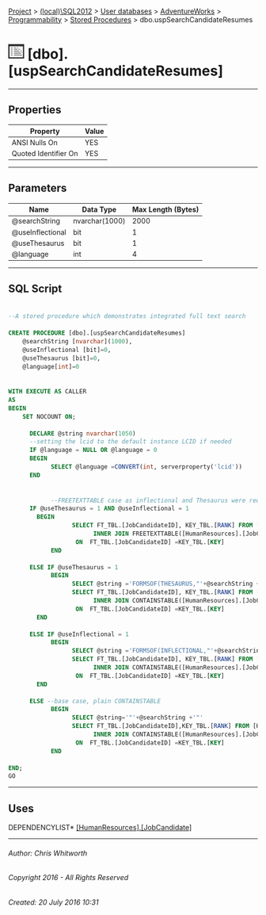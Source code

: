 #### 

[Project](../../../../../index.md) > [(local)\\SQL2012](../../../../index.md) > [User databases](../../../index.md) > [AdventureWorks](../../index.md) > [Programmability](../index.md) > [Stored Procedures](Stored_Procedures.md) > dbo.uspSearchCandidateResumes

# ![Stored Procedures](../../../../../Images/StoredProcedure32.png) [dbo].[uspSearchCandidateResumes]

---

## <a name="#properties"></a>Properties

| Property | Value |
|---|---|
| ANSI Nulls On | YES |
| Quoted Identifier On | YES |


---

## <a name="#parameters"></a>Parameters

| Name | Data Type | Max Length (Bytes) |
|---|---|---|
| @searchString | nvarchar(1000) | 2000 |
| @useInflectional | bit | 1 |
| @useThesaurus | bit | 1 |
| @language | int | 4 |


---

## <a name="#sqlscript"></a>SQL Script

```sql

--A stored procedure which demonstrates integrated full text search

CREATE PROCEDURE [dbo].[uspSearchCandidateResumes]
    @searchString [nvarchar](1000),   
    @useInflectional [bit]=0,
    @useThesaurus [bit]=0,
    @language[int]=0


WITH EXECUTE AS CALLER
AS
BEGIN
    SET NOCOUNT ON;

      DECLARE @string nvarchar(1050)
      --setting the lcid to the default instance LCID if needed
      IF @language = NULL OR @language = 0 
      BEGIN 
            SELECT @language =CONVERT(int, serverproperty('lcid'))  
      END
      

            --FREETEXTTABLE case as inflectional and Thesaurus were required
      IF @useThesaurus = 1 AND @useInflectional = 1  
        BEGIN
                  SELECT FT_TBL.[JobCandidateID], KEY_TBL.[RANK] FROM [HumanResources].[JobCandidate] AS FT_TBL 
                        INNER JOIN FREETEXTTABLE([HumanResources].[JobCandidate],*, @searchString,LANGUAGE @language) AS KEY_TBL
                   ON  FT_TBL.[JobCandidateID] =KEY_TBL.[KEY]
            END

      ELSE IF @useThesaurus = 1
            BEGIN
                  SELECT @string ='FORMSOF(THESAURUS,"'+@searchString +'"'+')'      
                  SELECT FT_TBL.[JobCandidateID], KEY_TBL.[RANK] FROM [HumanResources].[JobCandidate] AS FT_TBL 
                        INNER JOIN CONTAINSTABLE([HumanResources].[JobCandidate],*, @string,LANGUAGE @language) AS KEY_TBL
                   ON  FT_TBL.[JobCandidateID] =KEY_TBL.[KEY]
        END

      ELSE IF @useInflectional = 1
            BEGIN
                  SELECT @string ='FORMSOF(INFLECTIONAL,"'+@searchString +'"'+')'
                  SELECT FT_TBL.[JobCandidateID], KEY_TBL.[RANK] FROM [HumanResources].[JobCandidate] AS FT_TBL 
                        INNER JOIN CONTAINSTABLE([HumanResources].[JobCandidate],*, @string,LANGUAGE @language) AS KEY_TBL
                   ON  FT_TBL.[JobCandidateID] =KEY_TBL.[KEY]
        END
  
      ELSE --base case, plain CONTAINSTABLE
            BEGIN
                  SELECT @string='"'+@searchString +'"'
                  SELECT FT_TBL.[JobCandidateID],KEY_TBL.[RANK] FROM [HumanResources].[JobCandidate] AS FT_TBL 
                        INNER JOIN CONTAINSTABLE([HumanResources].[JobCandidate],*,@string,LANGUAGE @language) AS KEY_TBL
                   ON  FT_TBL.[JobCandidateID] =KEY_TBL.[KEY]
            END

END;
GO

```


---

## <a name="#uses"></a>Uses

DEPENDENCYLIST* [[HumanResources].[JobCandidate]](../../Tables/JobCandidate.md)


---

###### Author:  Chris Whitworth

###### Copyright 2016 - All Rights Reserved

###### Created: 20 July 2016 10:31


